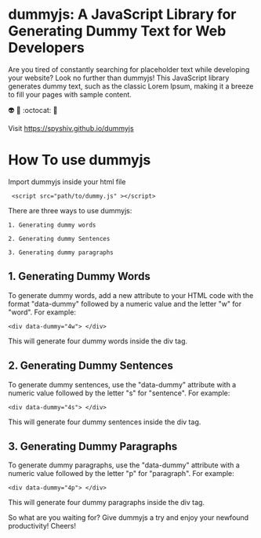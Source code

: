 # dummyjs: A JavaScript Library for Generating Dummy Text for Web Developers
Are you tired of constantly searching for placeholder text while developing your website? Look no further than dummyjs! This JavaScript library generates dummy text, such as the classic Lorem Ipsum, making it a breeze to fill your pages with sample content.

:alien: :raised_hands: :octocat: :santa:

Visit https://spyshiv.github.io/dummyjs

# How To use dummyjs

Import dummyjs inside your html file
    
     <script src="path/to/dummy.js" ></script>

There are three ways to use dummyjs:
    
    1. Generating dummy words
    
    2. Generating dummy Sentences
    
    3. Generating dummy paragraphs 
    
    
## 1. Generating Dummy Words
  To generate dummy words, add a new attribute to your HTML code with the format "data-dummy" followed by a numeric value and the letter "w" for "word". For example:
    
    <div data-dummy="4w"> </div>
    
This will generate four dummy words inside the div tag.

## 2. Generating Dummy Sentences
  To generate dummy sentences, use the "data-dummy" attribute with a numeric value followed by the letter "s" for "sentence". For example:
    
    <div data-dummy="4s"> </div>
    
This will generate four dummy sentences inside the div tag.
    
    
## 3. Generating Dummy Paragraphs
  To generate dummy paragraphs, use the "data-dummy" attribute with a numeric value followed by the letter "p" for "paragraph". For example:
    
    <div data-dummy="4p"> </div>
    
This will generate four dummy paragraphs inside the div tag.

So what are you waiting for? Give dummyjs a try and enjoy your newfound productivity! Cheers!

